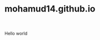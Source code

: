 # mohamud14.github.io
 
<html>
<header><title>This is title</title></header>
<body>
Hello world
</body>
</html>
